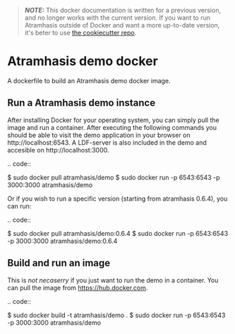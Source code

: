 > **_NOTE:_**  This docker documentation is written for a previous version, and no longer works with the current version. If you want to run Atramhasis outside of Docker and want a more up-to-date version, it's beter to use [the cookiecutter repo](https://github.com/OnroerendErfgoed/atramhasis_demo_cookiecutter).


Atramhasis demo docker
======================

A dockerfile to build an Atramhasis demo docker image.

Run a Atramhasis demo instance
------------------------------

After installing Docker for your operating system, you 
can simply pull the image and run a container. After
executing the following commands you should be able to 
visit the demo application in your browser on 
http://localhost:6543. A LDF-server is also included
in the demo and accesible on http://localhost:3000.

.. code::

   $ sudo docker pull atramhasis/demo
   $ sudo docker run -p 6543:6543 -p 3000:3000 atramhasis/demo

Or if you wish to run a specific version (starting 
from atramhasis 0.6.4), you can run:

.. code::

   $ sudo docker pull atramhasis/demo:0.6.4
   $ sudo docker run -p 6543:6543 -p 3000:3000 atramhasis/demo:0.6.4


Build and run an image
----------------------

This is *not necaserry* if you just want to run the demo in a 
container. You can pull the image from https://hub.docker.com.

.. code::

  $ sudo docker build -t atramhasis/demo .
  $ sudo docker run -p 6543:6543 -p 3000:3000 atramhasis/demo
